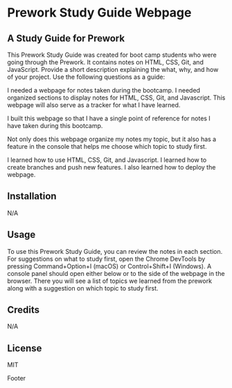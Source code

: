 # Prework Study Guide Webpage
## A Study Guide for Prework

This Prework Study Guide was created for boot camp students who were going through the Prework. It contains notes on HTML, CSS, Git, and JavaScript. Provide a short description explaining the what, why, and how of your project. Use the following questions as a guide:

I needed a webpage for notes taken during the bootcamp. I needed organized sections to display notes for HTML, CSS, Git, and Javascript. This webpage will also serve as a tracker for what I have learned.

I built this webpage so that I have a single point of reference for notes I have taken during this bootcamp.

Not only does this webpage organize my notes my topic, but it also has a feature in the console that helps me choose which topic to study first.

I learned how to use HTML, CSS, Git, and Javascript. I learned how to create branches and push new features. I also learned how to deploy the webpage.

## Installation
N/A


## Usage 
To use this Prework Study Guide, you can review the notes in each section. For suggestions on what to study first, open the Chrome DevTools by pressing Command+Option+I (macOS) or Control+Shift+I (Windows). A console panel should open either below or to the side of the webpage in the browser. There you will see a list of topics we learned from the prework along with a suggestion on which topic to study first.

## Credits 
N/A

## License 
MIT

Footer
